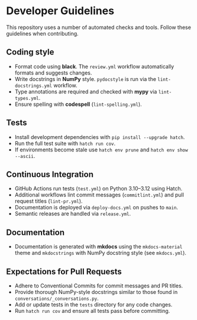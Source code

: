 # Developer Guidelines

This repository uses a number of automated checks and tools. Follow these guidelines when contributing.

## Coding style
- Format code using **black**. The `review.yml` workflow automatically formats and suggests changes.
- Write docstrings in **NumPy** style. `pydocstyle` is run via the `lint-docstrings.yml` workflow.
- Type annotations are required and checked with **mypy** via `lint-types.yml`.
- Ensure spelling with **codespell** (`lint-spelling.yml`).

## Tests
- Install development dependencies with `pip install --upgrade hatch`.
- Run the full test suite with `hatch run cov`.
- If environments become stale use `hatch env prune` and `hatch env show --ascii`.

## Continuous Integration
- GitHub Actions run tests (`test.yml`) on Python 3.10–3.12 using Hatch.
- Additional workflows lint commit messages (`commitlint.yml`) and pull request titles (`lint-pr.yml`).
- Documentation is deployed via `deploy-docs.yml` on pushes to `main`.
- Semantic releases are handled via `release.yml`.

## Documentation
- Documentation is generated with **mkdocs** using the `mkdocs-material` theme and `mkdocstrings` with NumPy docstring style (see `mkdocs.yml`).

## Expectations for Pull Requests
- Adhere to Conventional Commits for commit messages and PR titles.
- Provide thorough NumPy-style docstrings similar to those found in `conversations/_conversations.py`.
- Add or update tests in the `tests` directory for any code changes.
- Run `hatch run cov` and ensure all tests pass before committing.

